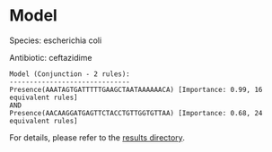 
# Model

Species: escherichia coli

Antibiotic: ceftazidime

```
Model (Conjunction - 2 rules):
------------------------------
Presence(AAATAGTGATTTTTGAAGCTAATAAAAAACA) [Importance: 0.99, 16 equivalent rules]
AND
Presence(AACAAGGATGAGTTCTACCTGTTGGTGTTAA) [Importance: 0.68, 24 equivalent rules]

```

For details, please refer to the [results directory](../../../../../results/scm_b/escherichia%20coli/ceftazidime/repeat_5/).

